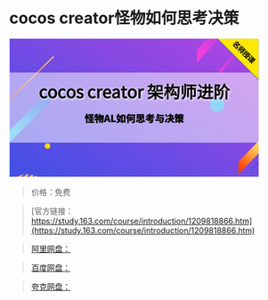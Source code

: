 # cocos creator怪物如何思考决策

![img](../../../assets/study163/free/b97bb1b59e5e4f1a98523a9b7943ed79.png)

> 价格：免费

> [官方链接：https://study.163.com/course/introduction/1209818866.htm](https://study.163.com/course/introduction/1209818866.htm)

> [阿里网盘：]()

> [百度网盘：]()

> [夸克网盘：]()
